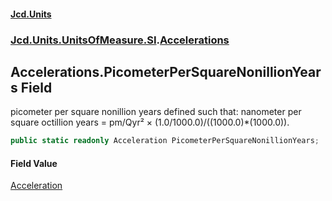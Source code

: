 #### [Jcd.Units](index 'index')
### [Jcd.Units.UnitsOfMeasure.SI](Jcd.Units.UnitsOfMeasure.SI 'Jcd.Units.UnitsOfMeasure.SI').[Accelerations](Accelerations 'Jcd.Units.UnitsOfMeasure.SI.Accelerations')

## Accelerations.PicometerPerSquareNonillionYears Field

picometer per square nonillion years defined such that: nanometer per square octillion years = pm/Qyr² ×
(1.0/1000.0)/((1000.0)*(1000.0)).

```csharp
public static readonly Acceleration PicometerPerSquareNonillionYears;
```

#### Field Value
[Acceleration](Acceleration 'Jcd.Units.UnitTypes.Acceleration')
